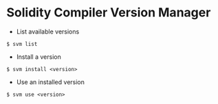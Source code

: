 # Solidity Compiler Version Manager

* List available versions
```
$ svm list
```
* Install a version
```
$ svm install <version>
```
* Use an installed version
```
$ svm use <version>
```
